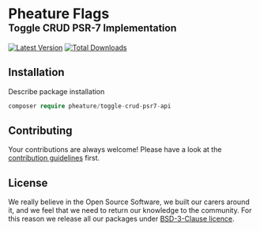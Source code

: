 # Pheature Flags <br><sub><sup>Toggle CRUD PSR-7 Implementation</sup></sub>

[![Latest Version](https://img.shields.io/packagist/v/pheature/toggle-crud-psr7-api.svg?style=flat-square)](https://packagist.org/packages/pheature/toggle-crud-psr7-api)
[![Total Downloads](https://img.shields.io/packagist/dt/pheature/toggle-crud-psr7-api.svg?style=flat-square)](https://packagist.org/packages/pheature/toggle-crud-psr7-api)
## Installation

Describe package installation

```php
composer require pheature/toggle-crud-psr7-api
```

## Contributing

Your contributions are always welcome! Please have a look at the [contribution guidelines](./CONTRIBUTING.md) first.

## License

We really believe in the Open Source Software, we built our carers around it, and we feel that we need to return our
knowledge to the community. For this reason we release all our packages under [BSD-3-Clause licence](./LICENSE.md). 
